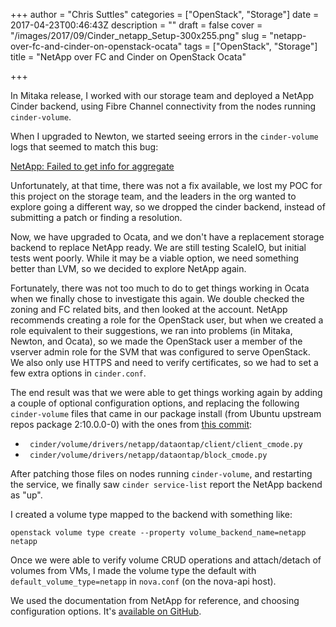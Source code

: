 +++
author = "Chris Suttles"
categories = ["OpenStack", "Storage"]
date = 2017-04-23T00:46:43Z
description = ""
draft = false
cover = "/images/2017/09/Cinder_netapp_Setup-300x255.png"
slug = "netapp-over-fc-and-cinder-on-openstack-ocata"
tags = ["OpenStack", "Storage"]
title = "NetApp over FC and Cinder on OpenStack Ocata"

+++


In Mitaka release, I worked with our storage team and deployed a NetApp Cinder backend, using Fibre Channel connectivity from the nodes running `cinder-volume`.

When I upgraded to Newton, we started seeing errors in the `cinder-volume` logs that seemed to match this bug:

[NetApp: Failed to get info for aggregate](https://bugs.launchpad.net/cinder/+bug/1660870)

Unfortunately, at that time, there was not a fix available, we lost my POC for this project on the storage team, and the leaders in the org wanted to explore going a different way, so we dropped the cinder backend, instead of submitting a patch or finding a resolution.

Now, we have upgraded to Ocata, and we don't have a replacement storage backend to replace NetApp ready. We are still testing ScaleIO, but initial tests went poorly. While it may be a viable option, we need something better than LVM, so we decided to explore NetApp again.

Fortunately, there was not too much to do to get things working in Ocata when we finally chose to investigate this again. We double checked the zoning and FC related bits, and then looked at the account. NetApp recommends creating a role for the OpenStack user, but when we created a role equivalent to their suggestions, we ran into problems (in Mitaka, Newton, and Ocata), so we made the OpenStack user a member of the vserver admin role for the SVM that was configured to serve OpenStack. We also only use HTTPS and need to verify certificates, so we had to set a few extra options in `cinder.conf`.

The end result was that we were able to get things working again by adding a couple of optional configuration options, and replacing the following `cinder-volume` files that came in our package install (from Ubuntu upstream repos package 2:10.0.0-0) with the ones from [this commit](https://git.openstack.org/cgit/openstack/cinder/commit/?id=109177a366b2440f31d5994df0318bdc0124a88b):

* `	cinder/volume/drivers/netapp/dataontap/client/client_cmode.py`
* `	cinder/volume/drivers/netapp/dataontap/block_cmode.py`

After patching those files on nodes running `cinder-volume`, and restarting the service, we finally saw `cinder service-list` report the NetApp backend as "up".

I created a volume type mapped to the backend with something like:

`openstack volume type create --property volume_backend_name=netapp netapp`

Once we were able to verify volume CRUD operations and attach/detach of volumes from VMs, I made the volume type the default with `default_volume_type=netapp` in `nova.conf` (on the nova-api host).

We used the documentation from NetApp for reference, and choosing configuration options. It's [available on GitHub](https://netapp.github.io/openstack-deploy-ops-guide/ocata/content/ch_executive-summary.html).

